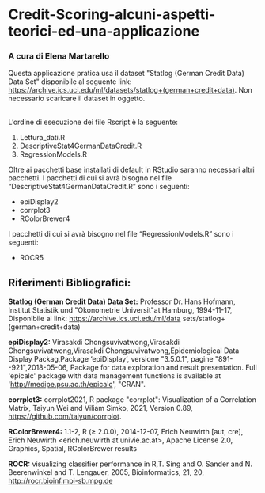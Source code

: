 # Credit-Scoring-alcuni-aspetti-teorici-ed-una-applicazione
### A cura di Elena Martarello 
Questa applicazione pratica usa il dataset "Statlog (German Credit Data) Data Set"  disponibile al seguente link: https://archive.ics.uci.edu/ml/datasets/statlog+(german+credit+data).
Non necessario scaricare il dataset in oggetto. 

\
L’ordine di esecuzione dei file Rscript è la seguente:

1. Lettura_dati.R
2. DescriptiveStat4GermanDataCredit.R
3. RegressionModels.R




Oltre ai pacchetti base installati di default in RStudio saranno necessari altri pacchetti.
I pacchetti di cui si avrà bisogno nel file “DescriptiveStat4GermanDataCredit.R”
sono i seguenti:
-	epiDisplay2
-	corrplot3
-	RColorBrewer4

I pacchetti di cui si avrà bisogno nel file “RegressionModels.R”
sono i seguenti:
-	ROCR5






## Riferimenti Bibliografici:


**Statlog (German Credit Data) Data Set:** Professor Dr. Hans Hofmann, Institut  Statistik und "Okonometrie Universit"at Hamburg, 1994-11-17, Disponibile al link: https://archive.ics.uci.edu/ml/data sets/statlog+(german+credit+data)

**epiDisplay2:** Virasakdi Chongsuvivatwong,Virasakdi Chongsuvivatwong,Virasakdi Chongsuvivatwong,Epidemiological Data Display Packag,Package ‘epiDisplay’, versione "3.5.0.1", pagine "891--921",2018-05-06, Package for data exploration and result presentation. Full 'epicalc' package with data management functions is available at '<http://medipe.psu.ac.th/epicalc>', "CRAN".

**corrplot3:** corrplot2021, R package "corrplot": Visualization of a Correlation  Matrix, Taiyun Wei and Viliam Simko, 2021, Version 0.89, https://github.com/taiyun/corrplot.


**RColorBrewer4:** 1.1-2, R (≥ 2.0.0), 2014-12-07, Erich Neuwirth [aut, cre], Erich Neuwirth <erich.neuwirth at univie.ac.at>, Apache License 2.0, Graphics, Spatial, RColorBrewer results


**ROCR:** visualizing classifier performance in R,T. Sing and O. Sander and N. Beerenwinkel and T. Lengauer, 2005, Bioinformatics, 21, 20, http://rocr.bioinf.mpi-sb.mpg.de
